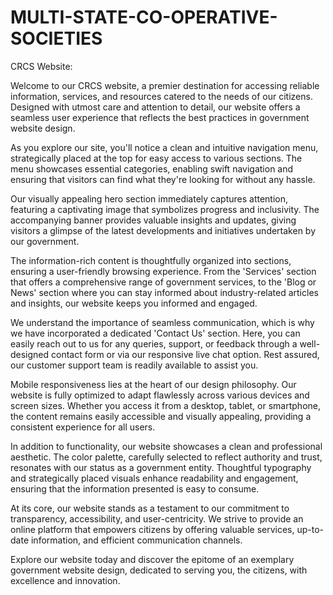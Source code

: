 # MULTI-STATE-CO-OPERATIVE-SOCIETIES
CRCS Website:

Welcome to our CRCS website, a premier destination for accessing reliable information, services, and resources catered to the needs of our citizens. Designed with utmost care and attention to detail, our website offers a seamless user experience that reflects the best practices in government website design.

As you explore our site, you'll notice a clean and intuitive navigation menu, strategically placed at the top for easy access to various sections. The menu showcases essential categories, enabling swift navigation and ensuring that visitors can find what they're looking for without any hassle.

Our visually appealing hero section immediately captures attention, featuring a captivating image that symbolizes progress and inclusivity. The accompanying banner provides valuable insights and updates, giving visitors a glimpse of the latest developments and initiatives undertaken by our government.

The information-rich content is thoughtfully organized into sections, ensuring a user-friendly browsing experience. From the 'Services' section that offers a comprehensive range of government services, to the 'Blog or News' section where you can stay informed about industry-related articles and insights, our website keeps you informed and engaged.

We understand the importance of seamless communication, which is why we have incorporated a dedicated 'Contact Us' section. Here, you can easily reach out to us for any queries, support, or feedback through a well-designed contact form or via our responsive live chat option. Rest assured, our customer support team is readily available to assist you.

Mobile responsiveness lies at the heart of our design philosophy. Our website is fully optimized to adapt flawlessly across various devices and screen sizes. Whether you access it from a desktop, tablet, or smartphone, the content remains easily accessible and visually appealing, providing a consistent experience for all users.

In addition to functionality, our website showcases a clean and professional aesthetic. The color palette, carefully selected to reflect authority and trust, resonates with our status as a government entity. Thoughtful typography and strategically placed visuals enhance readability and engagement, ensuring that the information presented is easy to consume.

At its core, our  website stands as a testament to our commitment to transparency, accessibility, and user-centricity. We strive to provide an online platform that empowers citizens by offering valuable services, up-to-date information, and efficient communication channels.

Explore our website today and discover the epitome of an exemplary government website design, dedicated to serving you, the citizens, with excellence and innovation.

